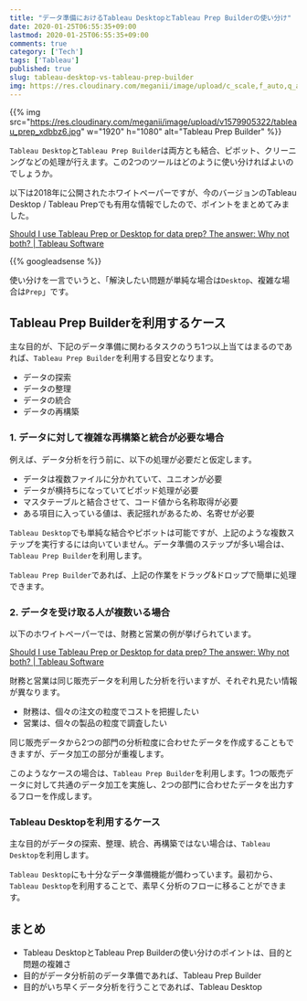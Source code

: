 ```yaml
---
title: "データ準備におけるTableau DesktopとTableau Prep Builderの使い分け"
date: 2020-01-25T06:55:35+09:00
lastmod: 2020-01-25T06:55:35+09:00
comments: true
category: ['Tech']
tags: ['Tableau']
published: true
slug: tableau-desktop-vs-tableau-prep-builder
img: https://res.cloudinary.com/meganii/image/upload/c_scale,f_auto,q_auto,w_1024/v1579905055/thumb_tableau_czhjxd.png
---
```


{{% img src="https://res.cloudinary.com/meganii/image/upload/v1579905322/tableau_prep_xdbbz6.jpg" w="1920" h="1080" alt="Tableau Prep Builder" %}}

`Tableau Desktop`と`Tableau Prep Builder`は両方とも結合、ピボット、クリーニングなどの処理が行えます。この2つのツールはどのように使い分ければよいのでしょうか。

以下は2018年に公開されたホワイトペーパーですが、今のバージョンのTableau Desktop / Tableau Prepでも有用な情報でしたので、ポイントをまとめてみました。

[Should I use Tableau Prep or Desktop for data prep? The answer: Why not both? \| Tableau Software](https://www.tableau.com/about/blog/2018/7/should-i-use-tableau-prep-or-desktop-data-prep-answer-why-not-both-90902)


<!--more-->
{{% googleadsense %}}

使い分けを一言でいうと、「解決したい問題が単純な場合は`Desktop`、複雑な場合は`Prep`」です。


## Tableau Prep Builderを利用するケース

主な目的が、下記のデータ準備に関わるタスクのうち1つ以上当てはまるのであれば、`Tableau Prep Builder`を利用する目安となります。


- データの探索
- データの整理
- データの統合
- データの再構築


### 1. データに対して複雑な再構築と統合が必要な場合

例えば、データ分析を行う前に、以下の処理が必要だと仮定します。

- データは複数ファイルに分かれていて、ユニオンが必要
- データが横持ちになっていてビポッド処理が必要
- マスタテーブルと結合させて、コード値から名称取得が必要
- ある項目に入っている値は、表記揺れがあるため、名寄せが必要

`Tableau Desktop`でも単純な結合やピボットは可能ですが、上記のような複数ステップを実行するには向いていません。データ準備のステップが多い場合は、`Tableau Prep Builder`を利用します。

`Tableau Prep Builder`であれば、上記の作業をドラッグ&ドロップで簡単に処理できます。


### 2. データを受け取る人が複数いる場合

以下のホワイトペーパーでは、財務と営業の例が挙げられています。

[Should I use Tableau Prep or Desktop for data prep? The answer: Why not both? \| Tableau Software](https://www.tableau.com/about/blog/2018/7/should-i-use-tableau-prep-or-desktop-data-prep-answer-why-not-both-90902)

財務と営業は同じ販売データを利用した分析を行いますが、それぞれ見たい情報が異なります。

- 財務は、個々の注文の粒度でコストを把握したい
- 営業は、個々の製品の粒度で調査したい

同じ販売データから2つの部門の分析粒度に合わせたデータを作成することもできますが、データ加工の部分が重複します。

このようなケースの場合は、`Tableau Prep Builder`を利用します。1つの販売データに対して共通のデータ加工を実施し、2つの部門に合わせたデータを出力するフローを作成します。

### Tableau Desktopを利用するケース

主な目的がデータの探索、整理、統合、再構築ではない場合は、`Tableau Desktop`を利用します。

`Tableau Desktop`にも十分なデータ準備機能が備わっています。最初から、`Tableau Desktop`を利用することで、素早く分析のフローに移ることができます。


## まとめ

- Tableau DesktopとTableau Prep Builderの使い分けのポイントは、目的と問題の複雑さ
- 目的がデータ分析前のデータ準備であれば、Tableau Prep Builder
- 目的がいち早くデータ分析を行うことであれば、Tableau Desktop